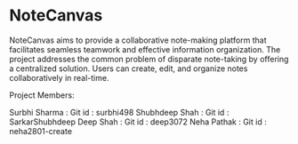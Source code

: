 # NoteCanvas
NoteCanvas aims to provide a collaborative note-making platform that facilitates seamless teamwork and effective information organization. The project addresses the common problem of disparate note-taking by offering a centralized solution. Users can create, edit, and organize notes collaboratively in real-time.

Project Members:

Surbhi Sharma  : Git id  : surbhi498
Shubhdeep Shah : Git id  : SarkarShubhdeep
Deep Shah      : Git id  : deep3072
Neha Pathak    : Git id  : neha2801-create

